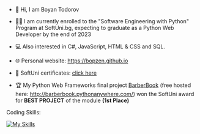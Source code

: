 - 👋 Hi, I am Boyan Todorov
- 👨‍🎓 I am currently enrolled to the "Software Engineering with Python" Program at SoftUni.bg, expecting to graduate as a Python Web Developer by the end of 2023
- 💻 Also interested in C#, JavaScript, HTML & CSS and SQL.
- 🌐 Personal website: https://bopzen.github.io

- 📜 SoftUni certificates: [click here](https://github.com/bopzen/bopzen/tree/main/SoftUni%20Certificates)

- 🏆 My Python Web Frameworks final project [BarberBook](https://github.com/bopzen/SoftUni_Python_Web_Project_Defense_BarberBook) (free hosted here: http://barberbook.pythonanywhere.com/) won the SoftUni award for **BEST PROJECT** of the module **(1st Place)**

Coding Skills:

[![My Skills](https://skillicons.dev/icons?i=py,django,cs,js,html,css,postgres)](https://skillicons.dev)



